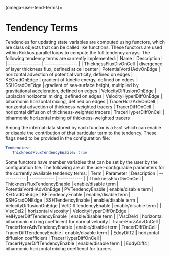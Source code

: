 (omega-user-tend-terms)=

# Tendency Terms

Tendencies for updating state variables are computed using functors, which are
class objects that can be called like functions. These functors are used within
Kokkos parallel loops to compute the full tendency arrays. The following
tendency terms are currently implemented:
| Name | Description |
| ---------------- | ---------------- |
| ThicknessFluxDivOnCell | divergence of layer thickness flux, defined at cell center
| PotentialVortHAdvOnEdge | horizontal advection of potential vorticity, defined on edges
| KEGradOnEdge | gradient of kinetic energy, defined on edges
| SSHGradOnEdge | gradient of sea-surface height, multiplied by gravitational acceleration, defined on edges
| VelocityDiffusionOnEdge | Laplacian horizontal mixing, defined on edges
| VelocityHyperDiffOnEdge | biharmonic horizontal mixing, defined on edges
| TracerHorzAdvOnCell | horizontal advection of thickness-weighted tracers
| TracerDiffOnCell | horizontal diffusion of thickness-weighted tracers
| TracerHyperDiffOnCell | biharmonic horizontal mixing of thickness-weighted tracers

Among the internal data stored by each functor is a `bool` which can enable or
disable the contribution of that particular term to the tendency. These flags
need to be provided in the configuration file:
```yaml
Tendencies:
   ThicknessFluxTendencyEnable: true
```

Some functors have member variables that can be set by the user by the
configuration file. The following are all the user-configurable parameters for
the currently available tendency terms:
| Term | Parameter | Description
| ------------ | ------------ | ------------ |
| ThicknessFluxDivOnCell | ThicknessFluxTendencyEnable | enable/disable term
| PotentialVortHAdvOnEdge | PVTendencyEnable | enable/disable term
| KEGradOnEdge | KETendencyEnable | enable/disable term
| SSHGradONEdge | SSHTendencyEnable | enable/disable term
| VelocityDiffusionOnEdge | VelDiffTendencyEnable | enable/disable term
| | ViscDel2 | horizontal viscosity
| VelocityHyperDiffOnEdge | VelHyperDiffTendencyEnable | enable/disable term
| | ViscDel4 | horizontal biharmonic mixing coefficient for normal velocity
| TracerHorzAdvOnCell | TracerHorzAdvTendencyEnable | enable/disable term
| TracerDiffOnCell | TracerDiffTendencyEnable | enable/disable term
| | EddyDiff2 | horizontal diffusion coefficient
| TracerHyperDiffOnCell | TracerHyperDiffTendencyEnable | enable/disable term
| | EddyDiff4 | biharmonic horizontal mixing coeffienct for tracers
